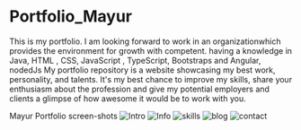 # Portfolio_Mayur
This is my portfolio.
I am looking forward to work in an organizationwhich provides the environment for growth with competent. having a knowledge in Java, HTML , CSS, JavaScript , TypeScript, Bootstraps and Angular, nodedJs
My portfolio repository is a website showcasing my best work, personality, and talents. It's my best chance to improve my skills, share your enthusiasm about the profession and give my potential employers and clients a glimpse of how awesome it would be to work with you.

Mayur Portfolio screen-shots
![Intro](https://user-images.githubusercontent.com/122200160/224662898-bf4e6a8d-20e6-4231-85a1-67160528677b.png)
![Info](https://user-images.githubusercontent.com/122200160/224663061-5c6fe6df-0f6b-47e6-9a93-1c323056ffca.png)
![skills](https://user-images.githubusercontent.com/122200160/224663166-b4cf1ec0-5984-4191-bdcf-0cf1bf20a9b1.png)
![blog](https://user-images.githubusercontent.com/122200160/224663249-a5e3812f-44e4-4625-9c05-d3f27b16acc7.png)
![contact](https://user-images.githubusercontent.com/122200160/224663326-89c2de5e-c9b4-4fa1-b232-f4ea77f7d6ce.png)
